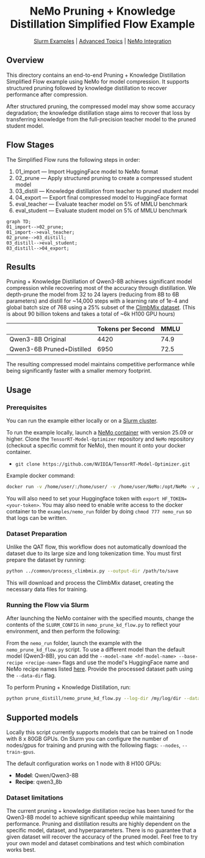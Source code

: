 <div align="center">

# NeMo Pruning + Knowledge Distillation Simplified Flow Example

[Slurm Examples](ADVANCED.md) |
[Advanced Topics](ADVANCED.md) |
[NeMo Integration](https://github.com/NVIDIA-NeMo/NeMo/tree/main/nemo/collections/llm/modelopt)

</div>

## Overview

This directory contains an end-to-end Pruning + Knowledge Distillation Simplified Flow example using NeMo for model compression. It supports structured pruning followed by knowledge distillation to recover performance after compression.

After structured pruning, the compressed model may show some accuracy degradation; the knowledge distillation stage aims to recover that loss by transferring knowledge from the full-precision teacher model to the pruned student model.

## Flow Stages

The Simplified Flow runs the following steps in order:

1. 01_import — Import HuggingFace model to NeMo format
1. 02_prune — Apply structured pruning to create a compressed student model
1. 03_distill — Knowledge distillation from teacher to pruned student model
1. 04_export — Export final compressed model to HuggingFace format
1. eval_teacher — Evaluate teacher model on 5% of MMLU benchmark
1. eval_student — Evaluate student model on 5% of MMLU benchmark

```mermaid
graph TD;
01_import-->02_prune;
01_import-->eval_teacher;
02_prune-->03_distill;
03_distill-->eval_student;
03_distill-->04_export;
```

## Results

Pruning + Knowledge Distillation of Qwen3-8B achieves significant model compression while recovering most of the accuracy through distillation. We depth-prune the model from 32 to 24 layers (reducing from 8B to 6B parameters) and distill for ~14,000 steps with a learning rate of 1e-4 and global batch size of 768 using a 25% subset of the [ClimbMix dataset](https://huggingface.co/datasets/OptimalScale/ClimbMix). (This is about 90 billion tokens and takes a total of ~6k H100 GPU hours)

|                           | Tokens per Second | MMLU |
|---------------------------|-------------------|------|
| Qwen3-8B Original         | 4420              | 74.9 |
| Qwen3-6B Pruned+Distilled | 6950              | 72.5 |

The resulting compressed model maintains competitive performance while being significantly faster with a smaller memory footprint.

## Usage

### Prerequisites

You can run the example either locally or on a [Slurm cluster](ADVANCED.md).

To run the example locally, launch a [NeMo container](https://catalog.ngc.nvidia.com/orgs/nvidia/containers/nemo) with version 25.09 or higher. Clone the `TensorRT-Model-Optimizer` repository and `NeMo` repository (checkout a specific commit for NeMo), then mount it onto your docker container.

- `git clone https://github.com/NVIDIA/TensorRT-Model-Optimizer.git`

Example docker command:

```bash
docker run -v /home/user/:/home/user/ -v /home/user/NeMo:/opt/NeMo -v /home/user/TensorRT-Model-Optimizer/modelopt/:/usr/local/lib/python3.12/dist-packages/modelopt --gpus all -it --shm-size 20g --rm nvcr.io/nvidia/nemo:25.09 bash
```

You will also need to set your Huggingface token with `export HF_TOKEN=<your-token>`. You may also need to enable write access to the docker container to the `examples/nemo_run` folder by doing `chmod 777 nemo_run` so that logs can be written.

### Dataset Preparation

Unlike the QAT flow, this workflow does not automatically download the dataset due to its large size and long tokenization time.
You must first prepare the dataset by running:

```bash
python ../common/process_climbmix.py --output-dir /path/to/save
```

This will download and process the ClimbMix dataset, creating the necessary data files for training.

### Running the Flow via Slurm

After launching the NeMo container with the specified mounts, change the contents of the `SLURM_CONFIG` in `nemo_prune_kd_flow.py`
to reflect your environment, and then perform the following:

From the `nemo_run` folder, launch the example with the `nemo_prune_kd_flow.py` script. To use a different model than the default model (Qwen3-8B), you can add the `--model-name <hf-model-name> --base-recipe <recipe-name>` flags and use the model's HuggingFace name and NeMo recipe names listed [here](https://github.com/NVIDIA/NeMo/tree/main/nemo/collections/llm/recipes). Provide the processed dataset path using the `--data-dir` flag.

To perform Pruning + Knowledge Distillation, run:

```bash
python prune_distill/nemo_prune_kd_flow.py --log-dir /my/log/dir --data-dir /path/to/climbix_proc --use-slurm
```

## Supported models

Locally this script currently supports models that can be trained on 1 node with 8 x 80GB GPUs. On Slurm you can configure the number of nodes/gpus for training and pruning with the following flags: `--nodes`, `--train-gpus`.

The default configuration works on 1 node with 8 H100 GPUs:

- **Model**: Qwen/Qwen3-8B
- **Recipe**: qwen3_8b

### Dataset limitations

The current pruning + knowledge distillation recipe has been tuned for the Qwen3-8B model to achieve significant speedup while maintaining performance. Pruning and distillation results are highly dependent on the specific model, dataset, and hyperparameters. There is no guarantee that a given dataset will recover the accuracy of the pruned model. Feel free to try your own model and dataset combinations and test which combination works best.
